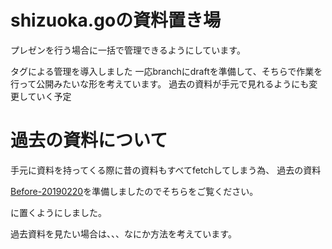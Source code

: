 # shizuoka.goの資料置き場

プレゼンを行う場合に一括で管理できるようにしています。

タグによる管理を導入しました 
一応branchにdraftを準備して、そちらで作業を行って公開みたいな形を考えています。
過去の資料が手元で見れるようにも変更していく予定

# 過去の資料について

手元に資料を持ってくる際に昔の資料もすべてfetchしてしまう為、
過去の資料

[Before-20190220](https://github.com/shizuokago/handout/releases/tag/Before-20190220)を準備しましたのでそちらをご覧ください。

に置くようにしました。

過去資料を見たい場合は、、、なにか方法を考えています。



